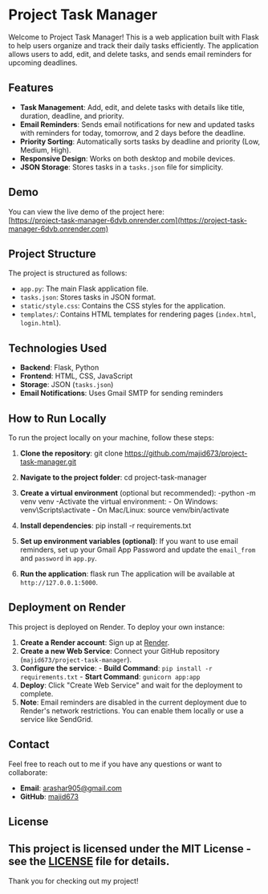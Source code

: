 # Project Task Manager

Welcome to Project Task Manager! This is a web application built with Flask to help users organize and track their daily tasks efficiently. The application allows users to add, edit, and delete tasks, and sends email reminders for upcoming deadlines.

## Features

- **Task Management**: Add, edit, and delete tasks with details like title, duration, deadline, and priority.
- **Email Reminders**: Sends email notifications for new and updated tasks with reminders for today, tomorrow, and 2 days before the deadline.
- **Priority Sorting**: Automatically sorts tasks by deadline and priority (Low, Medium, High).
- **Responsive Design**: Works on both desktop and mobile devices.
- **JSON Storage**: Stores tasks in a `tasks.json` file for simplicity.

## Demo

You can view the live demo of the project here:  
[https://project-task-manager-6dvb.onrender.com](https://project-task-manager-6dvb.onrender.com)

## Project Structure

The project is structured as follows:

- `app.py`: The main Flask application file.
- `tasks.json`: Stores tasks in JSON format.
- `static/style.css`: Contains the CSS styles for the application.
- `templates/`: Contains HTML templates for rendering pages (`index.html`, `login.html`).

## Technologies Used

- **Backend**: Flask, Python
- **Frontend**: HTML, CSS, JavaScript
- **Storage**: JSON (`tasks.json`)
- **Email Notifications**: Uses Gmail SMTP for sending reminders

## How to Run Locally

To run the project locally on your machine, follow these steps:

1. **Clone the repository**:  git clone https://github.com/majid673/project-task-manager.git
                      
2. **Navigate to the project folder**: cd project-task-manager
   
3. **Create a virtual environment** (optional but recommended):
                  -python -m venv venv
                  -Activate the virtual environment:    - On Windows:    venv\Scripts\activate    - On Mac/Linux:  source venv/bin/activate 
                                                                                   
4. **Install dependencies**:  pip install -r requirements.txt
 
5. **Set up environment variables (optional)**: If you want to use email reminders, set up your Gmail App Password and update the `email_from` and `password` in 
                                                 `app.py`.
6. **Run the application**:  flask run
                             The application will be available at `http://127.0.0.1:5000`.
## Deployment on Render

This project is deployed on Render. To deploy your own instance:

1. **Create a Render account**: Sign up at [Render](https://render.com/).
2. **Create a new Web Service**: Connect your GitHub repository (`majid673/project-task-manager`).
3. **Configure the service**:
                 - **Build Command**: `pip install -r requirements.txt`
                 - **Start Command**: `gunicorn app:app`
4. **Deploy**: Click "Create Web Service" and wait for the deployment to complete.
5. **Note**: Email reminders are disabled in the current deployment due to Render's network restrictions. You can enable them locally or use a service like 
             SendGrid.

## Contact

Feel free to reach out to me if you have any questions or want to collaborate:

- **Email**: [arashar905@gmail.com](mailto:arashar905@gmail.com)
- **GitHub**: [majid673](https://github.com/majid673)
  
## License

This project is licensed under the MIT License - see the [LICENSE](LICENSE) file for details.
---

Thank you for checking out my project!  
